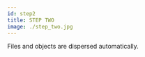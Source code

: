 ```yaml
---
id: step2
title: STEP TWO
image: ./step_two.jpg
---
```

Files and objects are dispersed automatically.